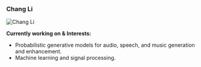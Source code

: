 ### Chang Li
![Chang Li](https://github-readme-stats.vercel.app/api?username=ivcylc&show_icons=true&theme=blurple&hide_rank=true)

**Currently working on & Interests:**  
- Probabilistic generative models for audio, speech, and music generation and enhancement.
- Machine learning and signal processing.
